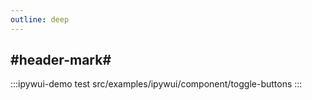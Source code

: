 ```yaml
---
outline: deep
---
```


## #header-mark#
:::ipywui-demo test
src/examples/ipywui/component/toggle-buttons
:::
